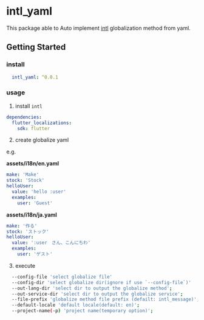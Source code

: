 # intl_yaml

This package able to Auto implement [intl](https://pub.dartlang.org/packages/intl) globalization method from yaml.

## Getting Started

### install

```yaml
  intl_yaml: ^0.0.1
```

### usage

1. install `intl`

```yaml
dependencies:
  flutter_localizations:
    sdk: flutter
```

2. create globalize yaml

e.g.

**assets/i18n/en.yaml**

```yaml
make: 'Make'
stock: 'Stock'
helloUser:
  value: 'hello :user'
  examples:
    user: 'Guest'
```


**assets/i18n/ja.yaml**

```yaml
make: '作る'
stock: 'ストック'
helloUser:
  value: ':user　さん、こんにちわ'
  examples:
    user: 'ゲスト'
```


3. execute

```bash
  --config-file 'select globalize file'
  --config-dir 'select globalize dir(ignore if use `--config-file`)'
  --out-lang-dir 'select dir to output the globalize method';
  --out-service-dir 'select dir to output the globalize service';
  --file-prefix 'globalize method file prefix (defailt: intl_message)';
  --default-locale 'default locale(default: en)';
  --project-name(-p) 'project name(temporary option)';
```


